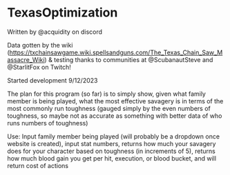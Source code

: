 # TexasOptimization
 
Written by @acquidity on discord

Data gotten by the wiki (https://txchainsawgame.wiki.spellsandguns.com/The_Texas_Chain_Saw_Massacre_Wiki) & testing thanks to 
communities at @ScubanautSteve and @StarlitFox on Twitch!

Started development 9/12/2023

The plan for this program (so far) is to simply show, given what family member is being played, what the most effective savagery is
in terms of the most commonly run toughness (gauged simply by the even numbers of toughness, so maybe not as accurate as something
with better data of who runs numbers of toughness)

Use: Input family member being played (will probably be a dropdown once website is created), input stat numbers, returns how much your savagery
does for your character based on toughness (in increments of 5), returns how much blood gain you get per hit, execution, or blood
bucket, and will return cost of actions
